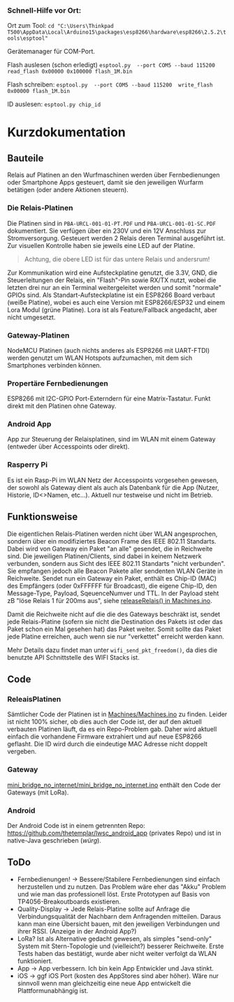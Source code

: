 ### Schnell-Hilfe vor Ort:

Ort zum Tool:
```	cd "C:\Users\Thinkpad T500\AppData\Local\Arduino15\packages\esp8266\hardware\esp8266\2.5.2\tools\esptool" ```


Gerätemanager für COM-Port.


Flash auslesen (schon erledigt)
```	esptool.py  --port COM5 --baud 115200 read_flash 0x00000 0x100000 flash_1M.bin ```

Flash schreiben:
```	esptool.py  --port COM5 --baud 115200  write_flash 0x00000 flash_1M.bin ```

ID auslesen:
```	esptool.py chip_id ```

# Kurzdokumentation
## Bauteile
Relais auf Platinen an den Wurfmaschinen werden über Fernbedienungen oder Smartphone Apps gesteuert, damit sie den jeweiligen Wurfarm betätigen (oder andere Aktionen steuern).
### Die Relais-Platinen
Die Platinen sind in ```PBA-URCL-001-01-PT.PDF``` und ```PBA-URCL-001-01-SC.PDF``` dokumentiert. Sie verfügen über ein 230V und ein 12V Anschluss zur Stromversorgung. Gesteuert werden 2 Relais deren Terminal ausgeführt ist. Zur visuellen Kontrolle haben sie jeweils eine LED auf der Platine.
> Achtung, die obere LED ist für das untere Relais und andersrum!

Zur Kommunikation wird eine Aufsteckplatine genutzt, die 3.3V, GND, die Steuerleitungen der Relais, ein "Flash"-Pin sowie RX/TX nutzt, wobei die letzten drei nur an ein Terminal weitergeleitet werden und somit "normale" GPIOs sind.
Als Standart-Aufsteckplatine ist ein ESP8266 Board verbaut (weiße Platine), wobei es auch eine Version mit ESP8266/ESP32 und einem Lora Modul (grüne Platine). Lora ist als Feature/Fallback angedacht, aber nicht umgesetzt.

### Gateway-Platinen
NodeMCU Platinen (auch nichts anderes als ESP8266 mit UART-FTDI) werden genutzt um WLAN Hotspots aufzumachen, mit dem sich Smartphones verbinden können.

### Propertäre Fernbedienungen
ESP8266 mit I2C-GPIO Port-Externdern für eine Matrix-Tastatur. Funkt direkt mit den Platinen ohne Gateway.

### Android App
App zur Steuerung der Relaisplatinen, sind im WLAN mit einem Gateway (entweder über Accesspoints oder direkt).

### Rasperry Pi
Es ist ein Rasp-Pi im WLAN Netz der Accesspoints vorgesehen gewesen, der sowohl als Gateway dient als auch als Datenbank für die App (Nutzer, Historie, ID<>Namen, etc...). Aktuell nur testweise und nicht im Betrieb.

## Funktionsweise
Die eigentlichen Relais-Platinen werden nicht über WLAN angesprochen, sondern über ein modifiziertes Beacon Frame des IEEE 802.11 Standarts. Dabei wird von Gateway ein Paket "an alle" gesendet, die in Reichweite sind. Die jeweiligen Platinen/Clients, sind dabei in keinem Netzwerk verbunden, sondern aus Sicht des IEEE 802.11 Standarts "nicht verbunden". Sie empfangen jedoch alle Beacon Pakete aller sendenten WLAN Geräte in Reichweite.
Sendet nun ein Gateway ein Paket, enthält es Chip-ID (MAC) des Empfängers (oder 0xFFFFFF für Broadcast), die eigene Chip-ID, den Message-Type, Payload, SqeuenceNumver und TTL. In der Payload steht zB "löse Relais 1 für 200ms aus", siehe [releaseRelais() in Machines.ino](https://github.com/thetemplar/lwsc_esp8266/blob/4c43346d362184e6cd283a0189910880ec8b1b6a/Machines/Machines.ino#L275   "Machines.ino"). 

Damit die Reichweite nicht auf die die des Gateways beschräkt ist, sendet jede Relais-Platine (sofern sie nicht die Destination des Pakets ist oder das Paket schon ein Mal gesehen hat) das Paket weiter. Somit sollte das Paket jede Platine erreichen, auch wenn sie nur "verkettet" erreicht werden kann.

Mehr Details dazu findet man unter ```wifi_send_pkt_freedom()```, da dies die benutzte API Schnittstelle des WIFI Stacks ist.

## Code
### ReleaisPlatinen
Sämtlicher Code der Platinen ist in [Machines/Machines.ino](https://github.com/thetemplar/lwsc_esp8266/blob/4c43346d362184e6cd283a0189910880ec8b1b6a/Machines/Machines.ino#L275   "Machines/Machines.ino")  zu finden. Leider ist nicht 100% sicher, ob dies auch der Code ist, der auf den aktuell verbauten Platinen läuft, da es ein Repo-Problem gab. Daher wird aktuell einfach die vorhandene Firmware extrahiert und auf neue ESP8266 geflasht. Die ID wird durch die eindeutige MAC Adresse nicht doppelt vergeben.
### Gateway
[mini_bridge_no_internet/mini_bridge_no_internet.ino](https://github.com/thetemplar/lwsc_esp8266/blob/main/mini_bridge_no_internet/mini_bridge_no_internet.ino   "mini_bridge_no_internet/mini_bridge_no_internet.ino")  enthält den Code der Gateways (mit LoRa).
### Android
Der Android Code ist in einem getrennten Repo: https://github.com/thetemplar/lwsc_android_app (privates Repo) und ist in native-Java geschrieben (_würg_).

## ToDo
* Fernbedienungen! -> Bessere/Stabilere Fernbedienungen sind einfach herzustellen und zu nutzen. Das Problem wäre eher das "Akku" Problem und wie man das professionell löst. Erste Prototypen auf Basis von TP4056-Breakoutboards existieren.
* Quality-Display -> Jede Relais-Platine sollte auf Anfrage die Verbindungsqualität der Nachbarn dem Anfragenden mitteilen. Daraus kann man eine Übersicht bauen, mit den jeweiligen Verbindungen und ihrer RSSI. (Anzeige in der Android App?)
* LoRa? Ist als Alternative gedacht gewesen, als simples "send-only" System mit Stern-Topologie und (vielleicht?) besserer Reichweite. Erste Tests haben das bestätigt, wurde aber nicht weiter verfolgt da WLAN funktioniert.
* App -> App verbessern. Ich bin kein App Entwickler und Java stinkt.
* iOS -> ggf iOS Port (kosten des AppStores sind aber höher). Wäre nur sinnvoll wenn man gleichzeitig eine neue App entwickelt die Plattformunabhängig ist. 
